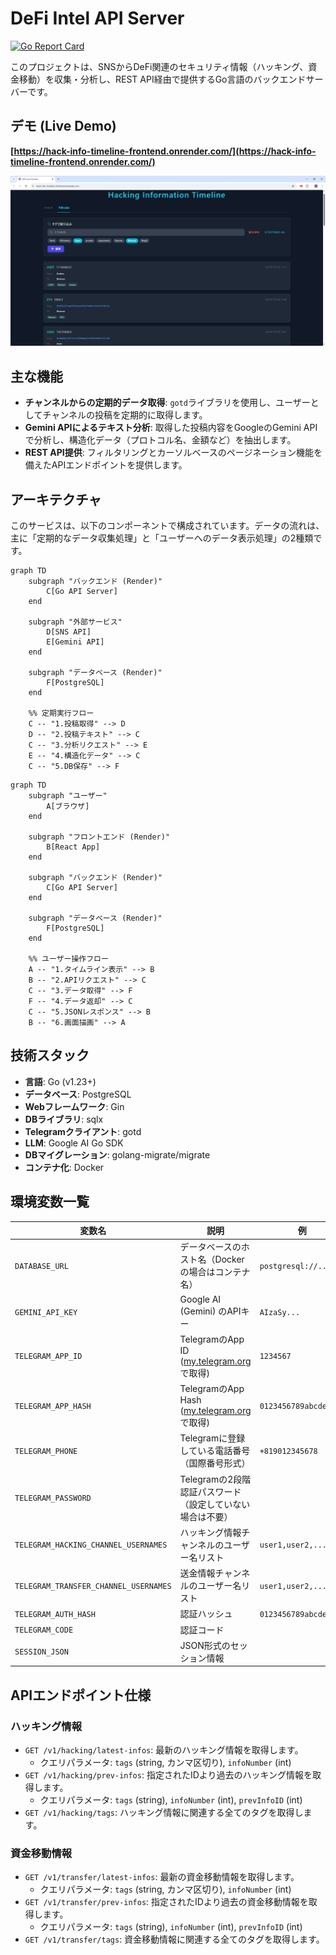 # DeFi Intel API Server

[![Go Report Card](https://goreportcard.com/badge/github.com/itout-datetoya/hack-info-timeline
)](https://goreportcard.com/report/github.com/itout-datetoya/hack-info-timeline)

このプロジェクトは、SNSからDeFi関連のセキュリティ情報（ハッキング、資金移動）を収集・分析し、REST API経由で提供するGo言語のバックエンドサーバーです。

## デモ (Live Demo)


**[https://hack-info-timeline-frontend.onrender.com/](https://hack-info-timeline-frontend.onrender.com/)**

<div align="center">
  <img src="./assets/ui-preview.png" alt="DeFi Information Timeline UI" width="800">
</div>

## 主な機能

* **チャンネルからの定期的データ取得**: `gotd`ライブラリを使用し、ユーザーとしてチャンネルの投稿を定期的に取得します。
* **Gemini APIによるテキスト分析**: 取得した投稿内容をGoogleのGemini APIで分析し、構造化データ（プロトコル名、金額など）を抽出します。
* **REST API提供**: フィルタリングとカーソルベースのページネーション機能を備えたAPIエンドポイントを提供します。

## アーキテクチャ

このサービスは、以下のコンポーネントで構成されています。データの流れは、主に「定期的なデータ収集処理」と「ユーザーへのデータ表示処理」の2種類です。

```mermaid
graph TD
    subgraph "バックエンド (Render)"
        C[Go API Server]
    end

    subgraph "外部サービス"
        D[SNS API]
        E[Gemini API]
    end

    subgraph "データベース (Render)"
        F[PostgreSQL]
    end

    %% 定期実行フロー
    C -- "1.投稿取得" --> D
    D -- "2.投稿テキスト" --> C
    C -- "3.分析リクエスト" --> E
    E -- "4.構造化データ" --> C
    C -- "5.DB保存" --> F
```


```mermaid
graph TD
    subgraph "ユーザー"
        A[ブラウザ]
    end

    subgraph "フロントエンド (Render)"
        B[React App]
    end
    
    subgraph "バックエンド (Render)"
        C[Go API Server]
    end

    subgraph "データベース (Render)"
        F[PostgreSQL]
    end

    %% ユーザー操作フロー
    A -- "1.タイムライン表示" --> B
    B -- "2.APIリクエスト" --> C
    C -- "3.データ取得" --> F
    F -- "4.データ返却" --> C
    C -- "5.JSONレスポンス" --> B
    B -- "6.画面描画" --> A
```

## 技術スタック

* **言語**: Go (v1.23+)
* **データベース**: PostgreSQL
* **Webフレームワーク**: Gin
* **DBライブラリ**: sqlx
* **Telegramクライアント**: gotd
* **LLM**: Google AI Go SDK
* **DBマイグレーション**: golang-migrate/migrate
* **コンテナ化**: Docker


## 環境変数一覧

| 変数名                      | 説明                                                         | 例                                             |
| --------------------------- | ------------------------------------------------------------ | ---------------------------------------------- |
| `DATABASE_URL`                   | データベースのホスト名（Dockerの場合はコンテナ名）             | `postgresql://...`                |
| `GEMINI_API_KEY`            | Google AI (Gemini) のAPIキー                                 | `AIzaSy...`                                    |
| `TELEGRAM_APP_ID`           | TelegramのApp ID ([my.telegram.org](https://my.telegram.org)で取得) | `1234567`                                      |
| `TELEGRAM_APP_HASH`         | TelegramのApp Hash ([my.telegram.org](https://my.telegram.org)で取得) | `0123456789abcdef...`                          |
| `TELEGRAM_PHONE`            | Telegramに登録している電話番号（国際番号形式）               | `+819012345678`                                |
| `TELEGRAM_PASSWORD`         | Telegramの2段階認証パスワード（設定していない場合は不要）      |                                                |
| `TELEGRAM_HACKING_CHANNEL_USERNAMES` | ハッキング情報チャンネルのユーザー名リスト                             | `user1,user2,...`                                        |
| `TELEGRAM_TRANSFER_CHANNEL_USERNAMES` | 送金情報チャンネルのユーザー名リスト                             | `user1,user2,...`                                        |
| `TELEGRAM_AUTH_HASH` | 認証ハッシュ                             | `0123456789abcdef...`                                        |
| `TELEGRAM_CODE` | 認証コード                             |                                         |
| `SESSION_JSON` | JSON形式のセッション情報                             |                                         |

## APIエンドポイント仕様 

### ハッキング情報
* `GET /v1/hacking/latest-infos`: 最新のハッキング情報を取得します。
    * クエリパラメータ: `tags` (string, カンマ区切り), `infoNumber` (int)
* `GET /v1/hacking/prev-infos`: 指定されたIDより過去のハッキング情報を取得します。
    * クエリパラメータ: `tags` (string), `infoNumber` (int), `prevInfoID` (int)
* `GET /v1/hacking/tags`: ハッキング情報に関連する全てのタグを取得します。

### 資金移動情報
* `GET /v1/transfer/latest-infos`: 最新の資金移動情報を取得します。
    * クエリパラメータ: `tags` (string, カンマ区切り), `infoNumber` (int)
* `GET /v1/transfer/prev-infos`: 指定されたIDより過去の資金移動情報を取得します。
    * クエリパラメータ: `tags` (string), `infoNumber` (int), `prevInfoID` (int)
* `GET /v1/transfer/tags`: 資金移動情報に関連する全てのタグを取得します。